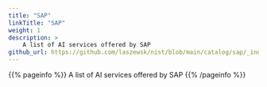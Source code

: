 ```yaml
---
title: "SAP"
linkTitle: "SAP"
weight: 1
description: >
    A list of AI services offered by SAP
github_url: https://github.com/laszewsk/nist/blob/main/catalog/sap/_index.md
---
```


{{% pageinfo %}}
  A list of AI services offered by SAP
{{% /pageinfo %}}


 